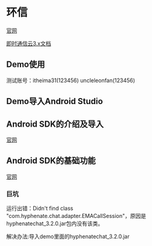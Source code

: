 # 环信 #
[官网](http://www.easemob.com/product/cs?utm_source=baidu-pp)

[即时通信云3.x文档](http://docs.easemob.com/im/start)

## Demo使用 ##
测试账号：itheima31(123456) uncleleonfan(123456)

## Demo导入Android Studio ##

## Android SDK的介绍及导入 ##
[官网](http://docs.easemob.com/im/200androidclientintegration/10androidsdkimport)

## Android SDK的基础功能 ##
[官网](http://docs.easemob.com/im/200androidclientintegration/30androidsdkbasics)
### 巨坑 ###
运行出错：Didn't find class "com.hyphenate.chat.adapter.EMACallSession"，原因是hyphenatechat_3.2.0.jar包内没有该类。

解决办法:导入demo里面的hyphenatechat_3.2.0.jar